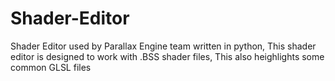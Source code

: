 # Shader-Editor
Shader Editor used by Parallax Engine team written in python, This shader editor is designed to work with .BSS shader files, This also heighlights some common GLSL files
